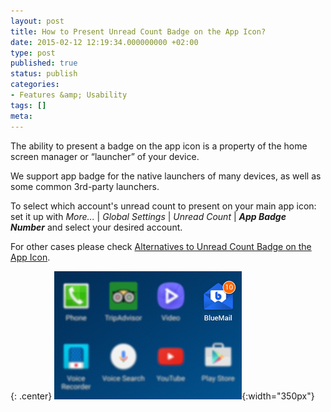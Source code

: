 ```yaml
---
layout: post
title: How to Present Unread Count Badge on the App Icon?
date: 2015-02-12 12:19:34.000000000 +02:00
type: post
published: true
status: publish
categories:
- Features &amp; Usability
tags: []
meta:
---
```


The ability to present a badge on the app icon is a property of the home screen manager or “launcher” of your device.

We support app badge for the native launchers of many devices, as well as some common 3rd-party launchers.

To select which account's unread count to present on your main app icon: set it up with *More...* \| *Global Settings* \| *Unread Count* \| ***App Badge Number*** and select your desired account.

For other cases please check [Alternatives to Unread Count Badge on the App Icon](/alternatives-unread-count-badge/).

{: .center}
![](/assets/badge_Blue_Mail.jpg){:width="350px"}